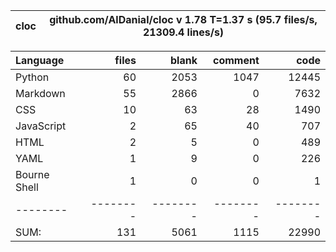 cloc|github.com/AlDanial/cloc v 1.78  T=1.37 s (95.7 files/s, 21309.4 lines/s)
--- | ---

Language|files|blank|comment|code
:-------|-------:|-------:|-------:|-------:
Python|60|2053|1047|12445
Markdown|55|2866|0|7632
CSS|10|63|28|1490
JavaScript|2|65|40|707
HTML|2|5|0|489
YAML|1|9|0|226
Bourne Shell|1|0|0|1
--------|--------|--------|--------|--------
SUM:|131|5061|1115|22990
